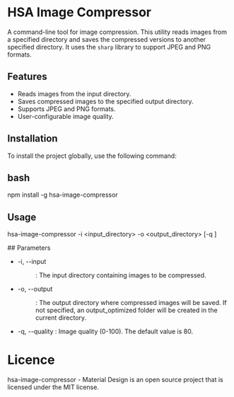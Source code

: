 # HSA Image Compressor

A command-line tool for image compression. This utility reads images from a specified directory and saves the compressed versions to another specified directory. It uses the `sharp` library to support JPEG and PNG formats.

## Features

- Reads images from the input directory.
- Saves compressed images to the specified output directory.
- Supports JPEG and PNG formats.
- User-configurable image quality.

## Installation

To install the project globally, use the following command:

## bash

npm install -g hsa-image-compressor

## Usage

hsa-image-compressor -i <input_directory> -o <output_directory> [-q <quality>]

## Parameters

 <ul>
    <li>
      -i, --input <dir>: The input directory containing images to be compressed.
    </li>
    <li>
     -o, --output <dir>: The output directory where compressed images will be saved. If not specified, an output_optimized folder will be created in the current directory.
    </li>
    <li>
      -q, --quality <number>: Image quality (0-100). The default value is 80.
    </li>
 </ul>

# Licence

hsa-image-compressor - Material Design is an open source project that is licensed under the MIT license.
